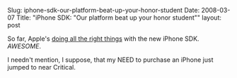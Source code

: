 Slug: iphone-sdk-our-platform-beat-up-your-honor-student
Date: 2008-03-07
Title: "iPhone SDK: &quot;Our platform beat up your honor student&quot;"
layout: post

So far, Apple's [doing all the right things](http://arstechnica.com/news.ars/post/20080306-live-coverage-of-the-iphone-software-roadmap-announcement.html) with the new iPhone SDK. *AWESOME*.

I needn't mention, I suppose, that my NEED to purchase an iPhone just jumped to near Critical.
